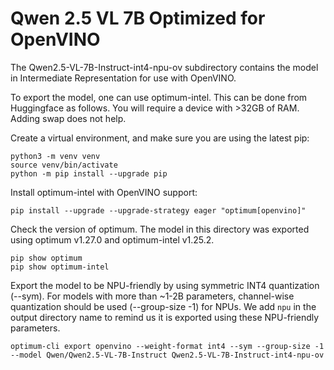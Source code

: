 # Qwen 2.5 VL 7B Optimized for OpenVINO

The Qwen2.5-VL-7B-Instruct-int4-npu-ov subdirectory contains the model in Intermediate Representation for use with OpenVINO.

To export the model, one can use optimum-intel.
This can be done from Huggingface as follows.
You will require a device with >32GB of RAM.
Adding swap does not help.

Create a virtual environment, and make sure you are using the latest pip:
```
python3 -m venv venv
source venv/bin/activate
python -m pip install --upgrade pip
```

Install optimum-intel with OpenVINO support:
```
pip install --upgrade --upgrade-strategy eager "optimum[openvino]"
```

Check the version of optimum.
The model in this directory was exported using optimum v1.27.0 and optimum-intel v1.25.2.
```
pip show optimum
pip show optimum-intel
```

Export the model to be NPU-friendly by using symmetric INT4 quantization (--sym).
For models with more than ~1-2B parameters, channel-wise quantization should be used (--group-size -1) for NPUs.
We add `npu` in the output directory name to remind us it is exported using these NPU-friendly parameters.
```
optimum-cli export openvino --weight-format int4 --sym --group-size -1 --model Qwen/Qwen2.5-VL-7B-Instruct Qwen2.5-VL-7B-Instruct-int4-npu-ov
```
